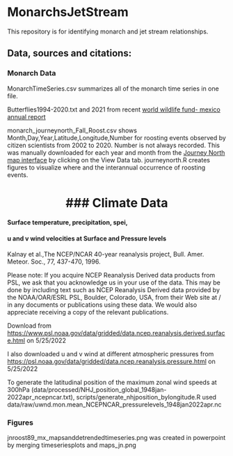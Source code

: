 # MonarchsJetStream
This repository is for identifying monarch and jet stream relationships.



## Data, sources and citations:

### Monarch Data
MonarchTimeSeries.csv summarizes all of the monarch time series in one file.

Butterflies1994-2020.txt and 2021 from recent [world wildlife fund- mexico annual report](https://files.worldwildlife.org/wwfcmsprod/files/Publication/file/7907txsoa8_Monarch_Butterfly_Survey_2021_2022_May24_2022_.pdf) 

monarch_journeynorth_Fall_Roost.csv shows Month,Day,Year,Latitude,Longitude,Number for roosting events observed by citizen scientists from 2002 to 2020. Number is not always recorded. This was manually downloaded for each year and month from the [Journey North map interface](https://maps.journeynorth.org/map/?map=monarch-roost-fall&year=2021) by clicking on the View Data tab. journeynorth.R creates figures to visualize where and the interannual occurrence of roosting events.


<h1 align="center">### Climate Data</h1>

#### Surface temperature, precipitation, spei, 

#### u and v wind velocities at Surface and Pressure levels

Kalnay et al.,The NCEP/NCAR 40-year reanalysis project, Bull. Amer. Meteor. Soc., 77, 437-470, 1996.

Please note: If you acquire NCEP Reanalysis Derived data products from PSL, we ask that you acknowledge us in your use of the data. This may be done by including text such as NCEP Reanalysis Derived data provided by the NOAA/OAR/ESRL PSL, Boulder, Colorado, USA, from their Web site at / in any documents or publications using these data. We would also appreciate receiving a copy of the relevant publications.

Download from https://www.psl.noaa.gov/data/gridded/data.ncep.reanalysis.derived.surface.html on 5/25/2022

I also downloaded u and v wind at different atmospheric pressures from https://psl.noaa.gov/data/gridded/data.ncep.reanalysis.pressure.html on 5/25/2022

To generate the latitudinal position of the maximum zonal wind speeds at 300hPa (data/processed/NHJ_position_global_1948jan-2022apr_ncepncar.txt), scripts/generate_nhjposition_bylongitude.R used
data/raw/uwnd.mon.mean_NCEPNCAR_pressurelevels_1948jan2022apr.nc 

### Figures

jnroost89_mx_mapsanddetrendedtimeseries.png was created in powerpoint by merging timeseriesplots and maps_jn.png
